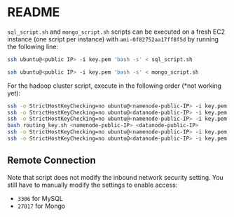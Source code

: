 # README

`sql_script.sh` and `mongo_script.sh` scripts can be executed on a fresh EC2 instance (one script per instance) with `ami-0f82752aa17ff8f5d` by running the following line:

```bash
ssh ubuntu@<public IP> -i key.pem 'bash -s' < sql_script.sh
```

```bash
ssh ubuntu@<public IP> -i key.pem 'bash -s' < mongo_script.sh
```

For the hadoop cluster script, execute in the following order (\*not working yet):

```bash
ssh -o StrictHostKeyChecking=no ubuntu@<namenode-public-IP> -i key.pem 'bash -s' < initial_cluster_setup.sh <namenode-private-IP> <datanode-private-IP>
ssh -o StrictHostKeyChecking=no ubuntu@<datanode-public-IP> -i key.pem 'bash -s' < initial_cluster_setup.sh <namenode-private-IP> <datanode-private-IP>
ssh -o StrictHostKeyChecking=no ubuntu@<namenode-public-IP> -i key.pem 'bash -s' < namenode1.sh
bash routing_key.sh <namenode-public-IP> <datanode-public-IP>
ssh -o StrictHostKeyChecking=no ubuntu@<namenode-public-IP> -i key.pem 'bash -s' < namenode2.sh <namenode-private-IP> <datanode-private-IP>
ssh -o StrictHostKeyChecking=no ubuntu@<datanode-public-IP> -i key.pem 'bash -s' < datanode1.sh
```

## Remote Connection

Note that script does not modify the inbound network security setting. You still have to manually modify the settings to enable access:

- `3306` for MySQL
- `27017` for Mongo
